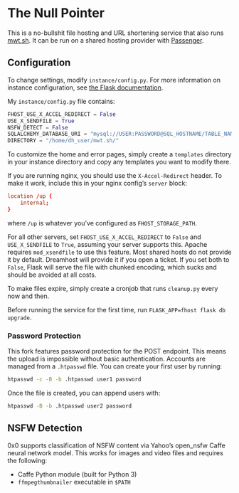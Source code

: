 # The Null Pointer

This is a no-bullshit file hosting and URL shortening service that also runs [mwt.sh](https://mwt.sh). It can be run on a shared hosting provider with [Passenger](https://help.dreamhost.com/hc/en-us/articles/215769578-Passenger-overview).

## Configuration

To change settings, modify `instance/config.py`. For more information on instance configuration, see [the Flask documentation](https://flask.palletsprojects.com/en/2.0.x/config/#instance-folders).

My `instance/config.py` file contains:

~~~py
FHOST_USE_X_ACCEL_REDIRECT = False
USE_X_SENDFILE = True
NSFW_DETECT = False
SQLALCHEMY_DATABASE_URI = "mysql://USER:PASSWORD@SQL_HOSTNAME/TABLE_NAME"
DIRECTORY = "/home/dh_user/mwt.sh/"
~~~

To customize the home and error pages, simply create a `templates` directory in your instance directory and copy any templates you want to modify there.

If you are running nginx, you should use the `X-Accel-Redirect` header. To make it work, include this in your nginx config’s `server` block:

~~~conf
location /up {
    internal;
}
~~~

where `/up` is whatever you’ve configured as `FHOST_STORAGE_PATH`.

For all other servers, set `FHOST_USE_X_ACCEL_REDIRECT` to `False` and `USE_X_SENDFILE` to `True`, assuming your server supports this. Apache requires `mod_xsendfile` to use this feature. Most shared hosts do not provide it by default. Dreamhost will provide it if you open a ticket. If you set both to `False`, Flask will serve the file with chunked encoding,  which sucks and should be avoided at all costs.

To make files expire, simply create a cronjob that runs `cleanup.py` every now and then.

Before running the service for the first time, run `FLASK_APP=fhost flask db upgrade`.

### Password Protection

This fork features password protection for the POST endpoint. This means the upload is impossible without basic authentication. Accounts are managed from a `.htpasswd` file. You can create your first user by running:

~~~sh
htpasswd -c -B -b .htpasswd user1 password
~~~

Once the file is created, you can append users with:

~~~sh
htpasswd -B -b .htpasswd user2 password
~~~

## NSFW Detection

0x0 supports classification of NSFW content via Yahoo’s open_nsfw Caffe neural network model. This works for images and video files and requires the following:

* Caffe Python module (built for Python 3)
* `ffmpegthumbnailer` executable in `$PATH`
